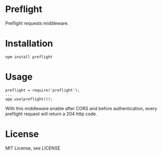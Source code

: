 Preflight
====
Preflight requests middleware.

# Installation

    npm install preflight

# Usage

    preflight = require('preflight');
    ...
    app.use(preflight());

With this middleware enable after CORS and before authentication, every preflight request will return a 204 http code.

# License

MIT License, see LICENSE
